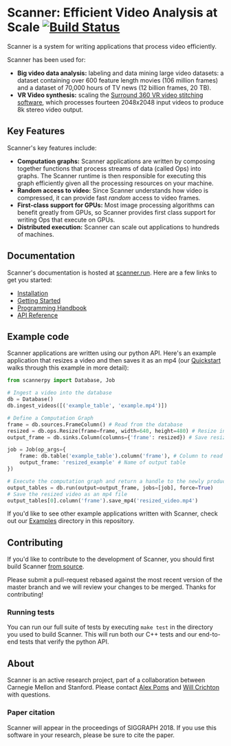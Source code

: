 # Scanner: Efficient Video Analysis at Scale [![Build Status](https://travis-ci.org/scanner-research/scanner.svg?branch=master)](https://travis-ci.org/scanner-research/scanner) #

Scanner is a system for writing applications that process video efficiently.

Scanner has been used for:
* **Big video data analysis:** labeling and data mining large video datasets: a dataset containing over 600 feature length movies (106 million frames) and a dataset of 70,000 hours of TV news (12 billion frames, 20 TB).
* **VR Video synthesis:** scaling the [Surround 360 VR video stitching software](https://github.com/scanner-research/Surround360), which processes fourteen 2048x2048 input videos to produce 8k stereo video output.

## Key Features

Scanner's key features include:
* **Computation graphs:** Scanner applications are written by composing together functions that process streams of data (called Ops) into graphs. The Scanner runtime is then responsible for executing this graph efficiently given all the processing resources on your machine.
* **Random access to video:** Since Scanner understands how video is compressed, it can provide fast *random* access to video frames.
* **First-class support for GPUs:** Most image processing algorithms can benefit greatly from GPUs, so Scanner provides first class support for writing Ops that execute on GPUs.
* **Distributed execution:** Scanner can scale out applications to hundreds of machines.

## Documentation

Scanner's documentation is hosted at [scanner.run](http://scanner.run). Here
are a few links to get you started:

* [Installation](http://scanner.run/installation.html)
* [Getting Started](http://scanner.run/getting-started.html)
* [Programming Handbook](http://scanner.run/programming-handbook.html)
* [API Reference](http://scanner.run/api.html)

## Example code

Scanner applications are written using our python API. Here's an example
application that resizes a video and then saves it as an mp4 (our
[Quickstart](http://scanner.run/quickstart.html) walks through this
example in more detail):

```python
from scannerpy import Database, Job

# Ingest a video into the database
db = Database()
db.ingest_videos([('example_table', 'example.mp4')])

# Define a Computation Graph
frame = db.sources.FrameColumn() # Read from the database
resized = db.ops.Resize(frame=frame, width=640, height=480) # Resize input frame
output_frame = db.sinks.Column(columns={'frame': resized}) # Save resized frame

job = Job(op_args={
    frame: db.table('example_table').column('frame'), # Column to read input frames from
    output_frame: 'resized_example' # Name of output table
})

# Execute the computation graph and return a handle to the newly produced tables
output_tables = db.run(output=output_frame, jobs=[job], force=True)
# Save the resized video as an mp4 file
output_tables[0].column('frame').save_mp4('resized_video.mp4')
```

If you'd like to see other example applications written with Scanner, check
out our [Examples](https://github.com/scanner-research/scanner/tree/master/examples)
directory in this repository.

## Contributing

If you'd like to contribute to the development of Scanner, you should first
build Scanner [from source](http://scanner.run/from_source.html).

Please submit a pull-request rebased against the most recent version of the
master branch and we will review your changes to be merged. Thanks for
contributing!

### Running tests
You can run our full suite of tests by executing `make test` in the directory
you used to build Scanner. This will run both our C++ tests and our end-to-end
tests that verify the python API.

## About
Scanner is an active research project, part of a collaboration between Carnegie
Mellon and Stanford. Please contact [Alex Poms](https://github.com/apoms) and
[Will Crichton](https://github.com/willcrichton) with questions.

### Paper citation
Scanner will appear in the proceedings of SIGGRAPH 2018. If you use this
software in your research, please be sure to cite the paper.
